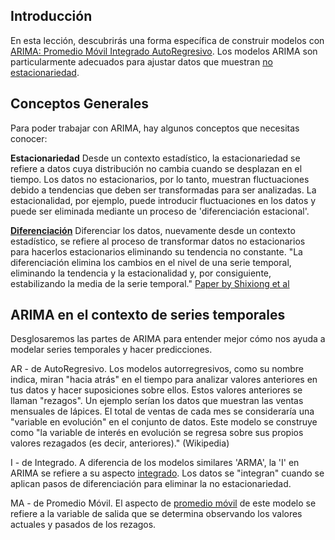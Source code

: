 ## Introducción

En esta lección, descubrirás una forma específica de construir modelos con [ARIMA: Promedio Móvil Integrado AutoRegresivo](https://en.wikipedia.org/wiki/Autoregressive_integrated_moving_average/ "ARIMA: Promedio Móvil Integrado AutoRegresivo"). Los modelos ARIMA son particularmente adecuados para ajustar datos que muestran [no estacionariedad](https://en.wikipedia.org/wiki/Stationary_process/ "no estacionariedad").

## Conceptos Generales

Para poder trabajar con ARIMA, hay algunos conceptos que necesitas conocer:

**Estacionariedad** Desde un contexto estadístico, la estacionariedad se refiere a datos cuya distribución no cambia cuando se desplazan en el tiempo. Los datos no estacionarios, por lo tanto, muestran fluctuaciones debido a tendencias que deben ser transformadas para ser analizadas. La estacionalidad, por ejemplo, puede introducir fluctuaciones en los datos y puede ser eliminada mediante un proceso de 'diferenciación estacional'.

**[Diferenciación](https://en.wikipedia.org/wiki/Autoregressive_integrated_moving_average#Differencing/ "Diferenciación")** Diferenciar los datos, nuevamente desde un contexto estadístico, se refiere al proceso de transformar datos no estacionarios para hacerlos estacionarios eliminando su tendencia no constante. "La diferenciación elimina los cambios en el nivel de una serie temporal, eliminando la tendencia y la estacionalidad y, por consiguiente, estabilizando la media de la serie temporal." [Paper by Shixiong et al](https://arxiv.org/abs/1904.07632/ "Paper by Shixiong et al")

## ARIMA en el contexto de series temporales

Desglosaremos las partes de ARIMA para entender mejor cómo nos ayuda a modelar series temporales y hacer predicciones.

AR - de AutoRegresivo. Los modelos autorregresivos, como su nombre indica, miran "hacia atrás" en el tiempo para analizar valores anteriores en tus datos y hacer suposiciones sobre ellos. Estos valores anteriores se llaman "rezagos". Un ejemplo serían los datos que muestran las ventas mensuales de lápices. El total de ventas de cada mes se consideraría una "variable en evolución" en el conjunto de datos. Este modelo se construye como "la variable de interés en evolución se regresa sobre sus propios valores rezagados (es decir, anteriores)." (Wikipedia)

I - de Integrado. A diferencia de los modelos similares 'ARMA', la 'I' en ARIMA se refiere a su aspecto [integrado](https://en.wikipedia.org/wiki/Order_of_integration/ "integrado"). Los datos se "integran" cuando se aplican pasos de diferenciación para eliminar la no estacionariedad.

MA - de Promedio Móvil. El aspecto de [promedio móvil](https://en.wikipedia.org/wiki/Moving-average_model/ "promedio móvil") de este modelo se refiere a la variable de salida que se determina observando los valores actuales y pasados de los rezagos.